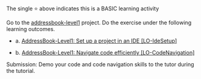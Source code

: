 The single :star: above indicates this is a <tooltip placement="top" content="Cover skills you should have if you want to PASS the module."><a>BASIC learning activity</a></tooltip>

Go to the [addressbook-level1](https://github.com/nus-cs2103-AY1617S2/addressbook-level1) project. Do the exercise under the following learning outcomes.

* a. [AddressBook-Level1: Set up a project in an IDE [LO-IdeSetup]](https://github.com/nus-cs2103-AY1617S2/addressbook-level1#set-up-a-project-in-an-ide-lo-idesetup)

* b. [AddressBook-Level1: Navigate code efficiently [LO-CodeNavigation]](https://github.com/nus-cs2103-AY1617S2/addressbook-level1#navigate-code-efficiently-lo-codenavigation)

Submission: Demo your code and code navigation skills to the tutor during the tutorial.